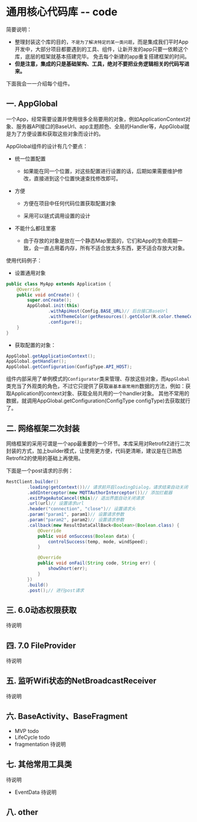# 通用核心代码库 -- code

简要说明：

- 整理封装这个库的目的，`不是为了解决特定的某一类问题`，而是集成我们平时App开发中，大部分项目都要遇到的工具、组件，让新开发的app只要一依赖这个库，底层的框架就基本搭建完毕。 免去每个新建的app重复搭建框架的时间。
- **但是注意，集成的只是基础架构、工具，绝对不要把业务逻辑相关的代码写进来。**



下面我会一一介绍每个组件。




## 一. AppGlobal
一个App，经常需要设置并使用很多全局要用的对象，例如ApplicationContext对象、服务器API接口的BaseUrl、app主题颜色、全局的Handler等，AppGlobal就是为了方便设置和获取这些对象而设计的。



AppGlobal组件的设计有几个要点：

- 统一位置配置

  - 如果能在同一个位置，对这些配置进行设置的话，后期如果需要维护修改，直接进到这个位置快速查找修改即可。

- 方便

  - 方便在项目中任何代码位置获取配置对象

  - 采用可以链式调用设置的设计

- 不能什么都往里塞

  - 由于存放的对象是放在一个静态Map里面的，它们和App的生命周期一致，会一直占用着内存，所有不适合放太多东西，更不适合存放大对象。



使用代码例子：

- 设置通用对象
```java
public class MyApp extends Application {
    @Override
    public void onCreate() {
        super.onCreate();
        AppGlobal.init(this)
                .withApiHost(Config.BASE_URL)// 后台接口BaseUrl
                .withThemeColor(getResources().getColor(R.color.themeColor))// 主题颜色
                .configure();
    }
}
```

- 获取配置的对象：
``` java
AppGlobal.getApplicationContext();
AppGlobal.getHandler();
AppGlobal.getConfiguration(ConfigType.API_HOST);
```



组件内部采用了单例模式的`Configurator`类来管理、存放这些对象，而`AppGlobal`类充当了外观类的角色，不过它只提供了获取`最基本最常用的`数据的方法，例如：获取Application的context对象、获取全局共用的一个handler对象。 其他不常用的数据，就调用AppGlobal.getConfiguration(ConfigType configType)去获取就行了。



## 二. 网络框架二次封装

网络框架的采用可谓是一个app最重要的一个环节。本库采用对Retrofit2进行二次封装的方式，加上builder模式，让使用更方便，代码更清晰，建议是在已熟悉Retrofit2的使用的基础上再使用。

下面是一个post请求的示例：

```java
RestClient.builder()
        .loading(getContext())// 请求前开启loadingDialog，请求结束自动关闭
        .addInterceptor(new MQTTAuthorInterceptor())// 添加拦截器
        .exitPageAutoCancel(this)// 退出界面自动关闭请求
        .url(url)// 设置请求url
        .header("connection", "close")// 设置请求头
        .param("param1", param1)// 设置请求参数
        .param("param2", param2)// 设置请求参数
        .callback(new ResultDataCallBack<Boolean>(Boolean.class) {
            @Override
            public void onSuccess(Boolean data) {
                controlSuccess(temp, mode, windSpeed);
            }

            @Override
            public void onFail(String code, String err) {
                showShort(err);
            }
        })
        .build()
        .post();// 进行post请求
```

## 三. 6.0动态权限获取
待说明

## 四. 7.0 FileProvider
待说明


## 五. 监听Wifi状态的NetBroadcastReceiver
待说明

## 六. BaseActivity、BaseFragment
- MVP
todo
- LifeCycle
todo
- fragmentation
待说明

## 七.  其他常用工具类
待说明

- EventData
待说明

## 八. other

